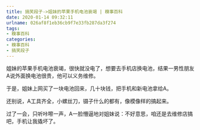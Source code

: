 ```yaml
---
title: 搞笑段子->姐妹的苹果手机电池衰竭 | 糗事百科
date: 2020-01-14 09:32:11
urlname: 026af8f1eb36cb9f7e33fb287da3f274
tags: 
- 糗事百科
categories:
- 糗事百科
- 搞笑段子
---
```

姐妹的苹果手机电池衰竭，很快就没电了，想要去手机店换电池，结果一男性朋友A说外面换电池很贵，他可以义务维修。

于是，姐妹上网买了一块电池回来，几十块钱，把手机和新电池拿给A。

还别说，A工具齐全，小螺丝刀，镊子什么的都有，像模像样的搞起来。

过了一会，只听咔嚓一声，A一脸懵逼地对姐妹说：不好意思，咱还是去维修店搞吧，手机让我撬坏了。


